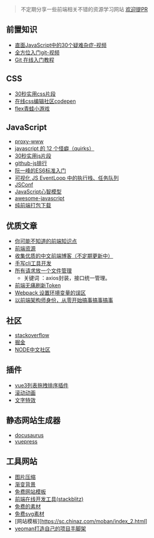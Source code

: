 >不定期分享一些前端相关不错的资源学习网站
>[欢迎提PR](https://github.com/qq919006380/front-end/issues)

## 前置知识

- [直面JavaScript中的30个疑难杂症-视频](https://www.imooc.com/learn/1303?utm_source=courseright)
- [全方位入门git-视频](https://www.imooc.com/learn/1278?mc_marking=bb86c9071ed9b7cf12612a2a85203372&mc_channel=hk)
- [Git 在线入门教程](http://pcottle.github.io/learnGitBranching/?locale=zh_CN)

## CSS

- [30秒实用css片段](https://www.30secondsofcode.org/css/p/1)
- [在线css编辑社区codepen](https://codepen.io/)
- [flex青蛙小游戏](http://flexboxfroggy.com/#zh-cn)

## JavaScript

- [proxy-www](https://github.com/justjavac/proxy-www)
- [javascript 的 12 个怪癖（quirks）](https://github.com/justjavac/12-javascript-quirks)
- [30秒实用js片段](https://30secondsofcode.org/)
- [github-js排行](https://github.com/search?l=JavaScript&o=desc&p=1&q=stars%3A%3E1&s=stars&type=Repositories)
- [阮一峰的ES6标准入门](https://es6.ruanyifeng.com/)
- [可视化 JS EventLoop 中的执行栈、任务队列](https://www.jsv9000.app/)
- [JSConf](https://www.youtube.com/c/JSConfEU/videos)
- [JavaScript心智模型](https://sudongyuer.github.io/javascript-mental-models/)
- [awesome-javascript](https://github.com/sorrycc/awesome-javascript)
- [纯前端打包下载](https://www.zhangxinxu.com/wordpress/2019/08/js-zip-download/)
## 优质文章

- [你可能不知道的前端知识点](https://github.com/justjavac/the-front-end-knowledge-you-may-not-know)
- [前端资源](https://github.com/poppinlp/fe-store-house)
- [收集优质的中文前端博客（不定期更新中）](https://github.com/FrankFang/best-chinese-front-end-blogs)
- [手写cli工具开发](https://juejin.im/post/5cc160b2f265da03452bdf5b)
- [所有请求放一个文件管理](https://www.jianshu.com/p/72d911b6d61d)
    - 关键词 ：axios封装，接口统一管理。
- [前端无痛刷新Token](https://juejin.cn/post/7075348765162340383)
- [Webpack 设置环境变量的误区](https://juejin.cn/post/6844904023791796237)
- [以前端架构师身份，从零开始搞事搞事搞事](https://juejin.cn/post/6952066955868110879#heading-12)



## 社区
- [stackoverflow](https://stackoverflow.com/)
- [掘金](https://juejin.cn/)
- [NODE中文社区](https://cnodejs.org/)

## 插件
- [vue3列表拖拽排序插件](https://github.com/SortableJS/vue.draggable.next)
- [滚动动画](https://scrollrevealjs.org/)
- [文字特效](https://github.com/hanks-zyh/HTextView)

## 静态网站生成器
- [docusaurus](https://www.docusaurus.cn/)
- [vuepress](https://v2.vuepress.vuejs.org/zh/)

## 工具网站
- [图片压缩](https://tinypng.com)
- [渐变背景](https://uigradients.com/#MangoPulp)
- [免费网站模板](https://webpagedesign.io/)
- [前端在线开发工具(stackblitz)](https://stackblitz.com/)
- [免费的素材](https://coverr.co/s?q=nft)
- [免费svg素材](https://undraw.co/illustrations)
- [网站模板][https://sc.chinaz.com/moban/index_2.html]
- [yeoman打造自己的项目手脚架](https://yeoman.io/)

